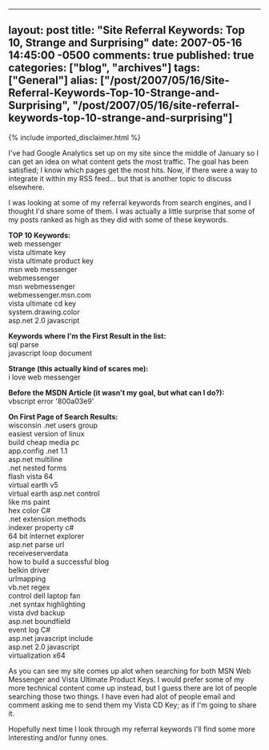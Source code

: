   ---
  layout: post
  title: "Site Referral Keywords: Top 10, Strange and Surprising"
  date: 2007-05-16 14:45:00 -0500
  comments: true
  published: true
  categories: ["blog", "archives"]
  tags: ["General"]
  alias: ["/post/2007/05/16/Site-Referral-Keywords-Top-10-Strange-and-Surprising", "/post/2007/05/16/site-referral-keywords-top-10-strange-and-surprising"]
  ---
<!-- more -->
{% include imported_disclaimer.html %}
<P>I've had Google Analytics set up on my site since the middle of January so I can get an idea on what content gets the most traffic. The goal has been satisfied; I know which pages get the most hits. Now, if there were a way to integrate it within my RSS feed... but that is another topic to discuss elsewhere.</P>
<P>I was looking at some of my referral keywords from search engines, and I thought I'd share some of them. I was actually a little surprise that some of my posts ranked as high as they did with some of these keywords.</P>
<P><STRONG>TOP 10 Keywords:</STRONG><BR>web messenger<BR>vista ultimate key<BR>vista ultimate product key<BR>msn web messenger<BR>webmessenger<BR>msn webmessenger<BR>webmessenger.msn.com<BR>vista ultimate cd key<BR>system.drawing.color<BR>asp.net 2.0 javascript</P>
<P><STRONG>Keywords where I'm the First Result in the list:<BR></STRONG>sql parse<BR>javascript loop document</P>
<P><STRONG>Strange (this actually kind of scares me):</STRONG><BR>i love web messenger</P>
<P><STRONG>Before the MSDN Article (it wasn't my goal, but what can I do?):</STRONG><BR>vbscript error '800a03e9'</P>
<P><STRONG>On First Page of Search Results:</STRONG><BR>wisconsin .net users group<BR>easiest version of linux<BR>build cheap media pc<BR>app.config .net 1.1<BR>asp.net multiline<BR>.net nested forms<BR>flash vista 64<BR>virtual earth v5<BR>virtual earth asp.net control<BR>like ms paint<BR>hex color C#<BR>.net extension methods<BR>indexer property c#<BR>64 bit internet explorer<BR>asp.net parse url<BR>receiveserverdata<BR>how to build a successful blog<BR>belkin driver<BR>urlmapping<BR>vb.net regex<BR>control dell laptop fan<BR>.net syntax highlighting<BR>vista dvd backup<BR>asp.net boundfield<BR>event log C#<BR>asp.net javascript include<BR>asp.net 2.0 javascript<BR>virtualization x64<BR></P>
<P>As you can see my site comes up alot when searching for both MSN Web Messenger and Vista Ultimate Product Keys. I would prefer some of my more technical content come up instead, but I guess there are lot of people searching those two things. I have even had alot of people email and comment asking me to send them my Vista CD Key; as if I'm going to share it.</P>
<P>Hopefully next time I look through my referral keywords I'll find some more interesting and/or funny ones.</P>
